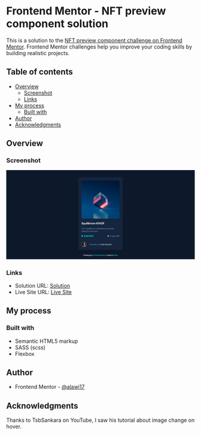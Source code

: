# Frontend Mentor - NFT preview component solution

This is a solution to the [NFT preview component challenge on Frontend Mentor](https://www.frontendmentor.io/challenges/nft-preview-card-component-SbdUL_w0U). Frontend Mentor challenges help you improve your coding skills by building realistic projects.

## Table of contents

- [Overview](#overview)
  - [Screenshot](#screenshot)
  - [Links](#links)
- [My process](#my-process)
  - [Built with](#built-with)
- [Author](#author)
- [Acknowledgments](#acknowledgments)

## Overview

### Screenshot

![](./images/screenshot.png)

### Links

- Solution URL: [Solution](https://www.frontendmentor.io/solutions/nft-preview-component-using-sass-YSVcenf6mi)
- Live Site URL: [Live Site](https://alw-nft-preview-component.netlify.app/)

## My process

### Built with

- Semantic HTML5 markup
- SASS (scss)
- Flexbox

## Author

- Frontend Mentor - [@alawi17](https://www.frontendmentor.io/profile/alawi17)

## Acknowledgments

Thanks to TsbSankara on YouTube, I saw his tutorial about image change on hover.
